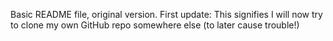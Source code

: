 Basic README file, original version.
First update: This signifies I will now try to clone my own GitHub repo somewhere else (to later cause trouble!)


